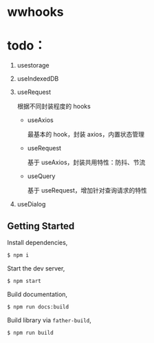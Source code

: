 # wwhooks

# todo：

1. usestorage

2. useIndexedDB

3. useRequest

   根据不同封装程度的 hooks

   - useAxios

     最基本的 hook，封装 axios，内置状态管理

   - useRequest

     基于 useAxios，封装共用特性：防抖、节流

   - useQuery

     基于 useRequest，增加针对查询请求的特性

4. useDialog

## Getting Started

Install dependencies,

```bash
$ npm i
```

Start the dev server,

```bash
$ npm start
```

Build documentation,

```bash
$ npm run docs:build
```

Build library via `father-build`,

```bash
$ npm run build
```
